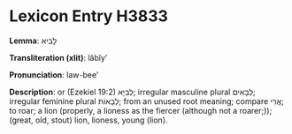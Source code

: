# Lexicon Entry H3833

**Lemma**: לָבִיא

**Transliteration (xlit)**: lâbîyʼ

**Pronunciation**: law-bee'

**Description**:
or (Ezekiel 19:2) לְבִיָּא; irregular masculine plural לְבָאִים; irregular feminine plural לְבָאוֹת; from an unused root meaning;  compare אֲרִי; to roar; a lion (properly, a lioness as the fiercer (although not a roarer;)); (great, old, stout) lion, lioness, young (lion).
